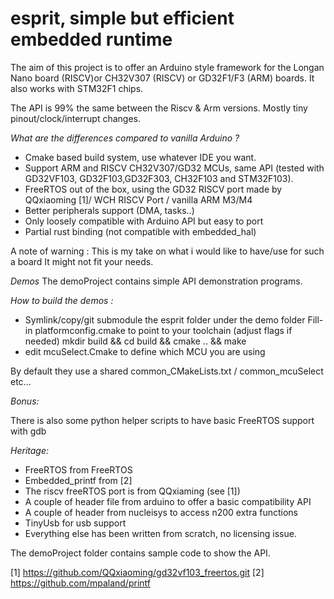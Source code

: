  # esprit, simple but efficient embedded runtime


The aim of this project is to offer an Arduino style framework for the Longan Nano board (RISCV)or CH32V307 (RISCV) or GD32F1/F3 (ARM) boards.
It also works with STM32F1 chips.

The API is 99% the same between the Riscv & Arm versions. Mostly tiny pinout/clock/interrupt changes.

_What are the differences compared to vanilla Arduino ?_
* Cmake based build system, use whatever IDE you want.
* Support ARM and RISCV CH32V307/GD32 MCUs, same API (tested with GD32VF103, GD32F103,GD32F303, CH32F103 and STM32F103).
* FreeRTOS out of the box, using the GD32 RISCV port made by QQxiaoming [1]/ WCH RISCV Port /  vanilla ARM M3/M4
* Better peripherals support (DMA, tasks..)
* Only loosely compatible with Arduino API but easy to port
* Partial rust binding (not compatible with embedded_hal)

A note of warning : This is my take on what i would like to have/use for such a board
It might not fit your needs.


_Demos_
The demoProject contains simple API demonstration programs.

_How to build the demos :_
* Symlink/copy/git submodule the esprit folder under the demo folder
Fill-in platformconfig.cmake to point to your toolchain (adjust flags if needed)
mkdir build && cd build && cmake .. && make
* edit mcuSelect.Cmake to define which MCU you are using

By default they use a shared common_CMakeLists.txt / common_mcuSelect etc...

_Bonus:_

There is also some python helper scripts to have basic FreeRTOS support with gdb


_Heritage:_
* FreeRTOS from FreeRTOS
* Embedded_printf from [2]
* The riscv freeRTOS port is from QQxiaming (see [1])
* A couple of header file from arduino to offer a basic compatibility API
* A couple of header from nucleisys to access n200 extra functions
* TinyUsb for usb support
* Everything else has been written from scratch, no licensing issue.


The demoProject folder contains sample code to show the API.

[1] https://github.com/QQxiaoming/gd32vf103_freertos.git
[2] https://github.com/mpaland/printf


